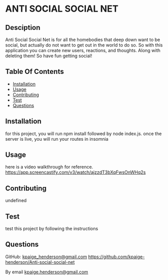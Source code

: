 # ANTI SOCIAL SOCIAL NET

  


  ## Desciption
  Anti Social Social Net is for all the homebodies that deep down want to be social, but actually do not want to get out in the world to do so. So with this application you can create new users, reactions, and thoughts. Along with deleting them! So have fun getting social!

  ## Table Of Contents
  * [Installation](#installation)
  * [Usage](#usage)
  * [Contributing](#contributing)
  * [Test](#test)
  * [Questions](#questions)
  
  ## Installation
  for this project, you will run npm install followed by node index.js. once the server is live, you will run your routes in insomnia

  ## Usage
  here is a video walkthrough for reference. https://app.screencastify.com/v3/watch/ajzzdT3bXqFwsOnWHq2s

  ## Contributing
  undefined

  ## Test
  test this project by following the instructions

  ## Questions
  GitHub: kpaige_henderson@gmail.com https://github.com/kpaige-henderson/Anti-social-social-net

  By email kpaige.henderson@gmail.com